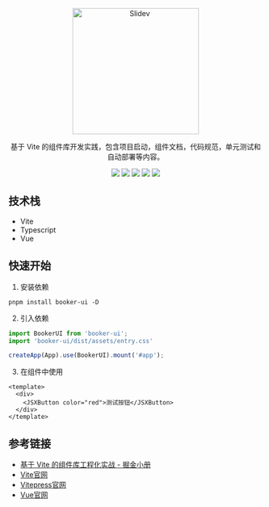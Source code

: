 
<p align="center">
  <a href="https://vite-ui-practice.vercel.app/">
    <img src="https://user-images.githubusercontent.com/36595085/188432123-b9d44605-5eb8-47a5-abc8-6624fa510b34.png" alt="Slidev" height="250" width="250"/>
  </a>
</p>

<p align="center">
基于 Vite 的组件库开发实践，包含项目启动，组件文档，代码规范，单元测试和自动部署等内容。
</p>

<p align="center">
<img src="https://img.shields.io/npm/l/booker-ui" />
<img src="https://img.shields.io/bundlephobia/min/booker-ui" />
<img src="https://img.shields.io/github/workflow/status/juetan/vite-ui-practice/CI?label=test" />
<img src="https://img.shields.io/github/workflow/status/juetan/vite-ui-practice/Publish%20Booker-UI%20To%20Npm" />
<img src="https://img.shields.io/npm/v/booker-ui" />
</p>

## 技术栈
- Vite
- Typescript
- Vue

## 快速开始
1. 安装依赖
```
pnpm install booker-ui -D
```
2. 引入依赖
```ts
import BookerUI from 'booker-ui';
import 'booker-ui/dist/assets/entry.css'

createApp(App).use(BookerUI).mount('#app');
```
3. 在组件中使用
```vue
<template>
  <div>
    <JSXButton color="red">测试按钮</JSXButton>
  </div>
</template>
```

## 参考链接
- [基于 Vite 的组件库工程化实战 - 掘金小册](https://juejin.cn/book/7117582869358182403)
- [Vite官网](https://vitejs.dev/)
- [Vitepress官网](https://vitepress.vuejs.org)
- [Vue官网](https://vuejs.org/)
